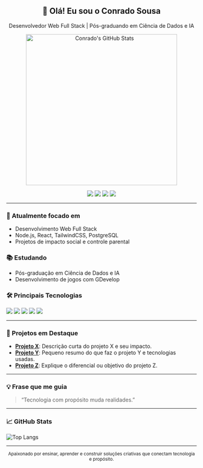 <div align="center">
  
  <h2>👋 Olá! Eu sou o Conrado Sousa</h2>
  <p>Desenvolvedor Web Full Stack | Pós-graduando em Ciência de Dados e IA</p>
  
  <img src="https://github-readme-stats.vercel.app/api?username=conradosousa&show_icons=true&theme=dracula" alt="Conrado's GitHub Stats" width="400"/>
  
  <p>
    <a href="https://linkedin.com/in/conradosousa"><img src="https://img.shields.io/badge/LinkedIn-blue?logo=linkedin" /></a>
    <a href="mailto:conradojns@hotmail.com"><img src="https://img.shields.io/badge/Email-red?logo=gmail" /></a>
    <a href="https://wa.me/5585996966656"><img src="https://img.shields.io/badge/WhatsApp-25D366?logo=whatsapp&logoColor=white" /></a>
    <a href="https://danibastosbrownie.com.br"><img src="https://img.shields.io/badge/Portfólio-181717?logo=github" /></a>
  </p>
</div>

---

### 🚀 Atualmente focado em
- Desenvolvimento Web Full Stack
- Node.js, React, TailwindCSS, PostgreSQL
- Projetos de impacto social e controle parental

### 📚 Estudando
- Pós-graduação em Ciência de Dados e IA
- Desenvolvimento de jogos com GDevelop

### 🛠️ Principais Tecnologias
<p>
  <img src="https://img.shields.io/badge/Node.js-339933?logo=nodedotjs&logoColor=white"/>
  <img src="https://img.shields.io/badge/React-20232A?logo=react&logoColor=61DAFB"/>
  <img src="https://img.shields.io/badge/TailwindCSS-38B2AC?logo=tailwindcss&logoColor=white"/>
  <img src="https://img.shields.io/badge/PostgreSQL-4169E1?logo=postgresql&logoColor=white"/>
  <img src="https://img.shields.io/badge/GitHub-181717?logo=github&logoColor=white"/>
</p>

---

### 🌟 Projetos em Destaque

- **[Projeto X](https://github.com/conradosousa/projeto-x)**: Descrição curta do projeto X e seu impacto.
- **[Projeto Y](https://github.com/conradosousa/projeto-y)**: Pequeno resumo do que faz o projeto Y e tecnologias usadas.
- **[Projeto Z](https://github.com/conradosousa/projeto-z)**: Explique o diferencial ou objetivo do projeto Z.

---

### 💡 Frase que me guia

> “Tecnologia com propósito muda realidades.”

---

### 📈 GitHub Stats

![Top Langs](https://github-readme-stats.vercel.app/api/top-langs/?username=conradosousa&layout=compact&theme=dracula)

---

<div align="center">
  <sub> Apaixonado por ensinar, aprender e construir soluções criativas que conectam tecnologia e propósito. </sub>
</div>
